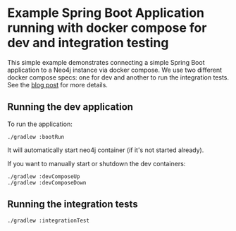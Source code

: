 # Example Spring Boot Application running with docker compose for dev and integration testing

This simple example demonstrates connecting a simple Spring Boot application to a Neo4j instance via docker compose. We
use two different docker compose specs: one for dev and another to run the integration tests.
See the [blog post](https://ahassany.medium.com/automatically-launch-docker-compose-from-gradle-for-dev-and-integration-tests-4a63b78ad7a1) for more details.

## Running the dev application

To run the application:

```
./gradlew :bootRun
```

It will automatically start neo4j container (if it's not started already).

If you want to manually start or shutdown the dev containers:

```
./gradlew :devComposeUp
./gradlew :devComposeDown
```

## Running the integration tests

```
./gradlew :integrationTest
```
